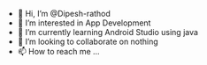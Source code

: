 - 👋 Hi, I’m @Dipesh-rathod
- 👀 I’m interested in App Development
- 🌱 I’m currently learning Android Studio using java
- 💞️ I’m looking to collaborate on nothing
- 📫 How to reach me ...

<!---
Dipesh-rathod/Dipesh-rathod is a ✨ special ✨ repository because its `README.md` (this file) appears on your GitHub profile.
You can click the Preview link to take a look at your changes.
--->
